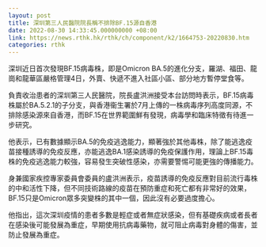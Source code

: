 ```yaml
---
layout: post
title: 深圳第三人民醫院院長稱不排除BF.15源自香港
date: 2022-08-30 14:33:45.000000000 +08:00
link: https://news.rthk.hk/rthk/ch/component/k2/1664753-20220830.htm
categories: rthk
---
```


深圳近日首次發現BF.15病毒株，即是Omicron BA.5的進化分支，羅湖、福田、龍崗和龍華區嚴格管理4日，外賣、快遞不進入社區小區、部分地方暫停堂食等。

負責收治患者的深圳第三人民醫院，院長盧洪洲接受本台訪問時表示，BF.15病毒株屬於BA.5.2.1的子分支，與香港衞生署於7月上傳的一株病毒序列高度同源，不排除感染源來自香港，而BF.15在世界範圍鮮有發現，病毒學和臨床特徵有待進一步研究。

他表示，已有數據顯示BA.5的免疫逃逸能力，顯著強於其他毒株，除了能逃逸疫苗接種誘導的免疫反應，亦能逃逸BA.1感染誘導的免疫保護作用，理論上BF.15毒株的免疫逃逸能力較強，容易發生突破性感染，亦需要警惕可能更強的傳播能力。

身兼國家疾控專家委員會委員的盧洪洲表示，疫苗誘導的免疫反應對目前流行毒株的中和活性下降，但不同技術路線的疫苗在預防重症和死亡都有非常好的效果，BF.15只是Omicron眾多突變株的其中一個，因此沒有必要過度擔心。

他指出，這次深圳疫情的患者多數是輕症或者無症狀感染，但有基礎疾病或者長者在感染後可能發展為重症，早期使用抗病毒藥物，就可阻止病毒對身體的傷害，並防止發展為重症。
